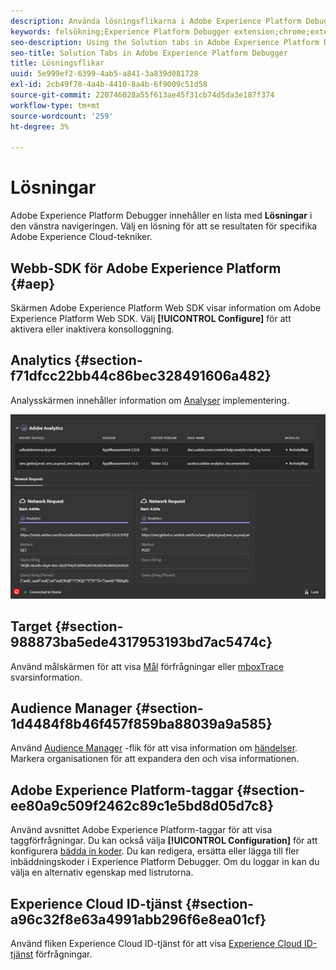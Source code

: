 ```yaml
---
description: Använda lösningsflikarna i Adobe Experience Platform Debugger
keywords: felsökning;Experience Platform Debugger extension;chrome;extension;summary;clear;requests;solutions;solution;information;analytics;target;målgruppshanterare;media optimizer;amo;id service
seo-description: Using the Solution tabs in Adobe Experience Platform Debugger
seo-title: Solution Tabs in Adobe Experience Platform Debugger
title: Lösningsflikar
uuid: 5e999ef2-6399-4ab5-a841-3a839d081728
exl-id: 2cb49f78-4a4b-4410-8a4b-6f9009c51d58
source-git-commit: 220746028a55f613ae45f31cb74d5da3e187f374
workflow-type: tm+mt
source-wordcount: '259'
ht-degree: 3%

---
```


# Lösningar

Adobe Experience Platform Debugger innehåller en lista med **Lösningar** i den vänstra navigeringen. Välj en lösning för att se resultaten för specifika Adobe Experience Cloud-tekniker.

## Webb-SDK för Adobe Experience Platform {#aep}

Skärmen Adobe Experience Platform Web SDK visar information om Adobe Experience Platform Web SDK. Välj **[!UICONTROL Configure]** för att aktivera eller inaktivera konsolloggning.

## Analytics  {#section-f71dfcc22bb44c86bec328491606a482}

Analysskärmen innehåller information om [Analyser](https://experienceleague.adobe.com/docs/analytics.html) implementering.

![](assets/analytics.jpg)

## Target {#section-988873ba5ede4317953193bd7ac5474c}

Använd målskärmen för att visa [Mål](https://experienceleague.adobe.com/docs/target/using/target-home.html) förfrågningar eller [mboxTrace](https://experienceleague.adobe.com/docs/target/using/activities/troubleshoot-activities/content-trouble.html#section_256FCF7C14BB435BA2C68049EF0BA99E) svarsinformation.

## Audience Manager {#section-1d4484f8b46f457f859ba88039a9a585}

Använd [Audience Manager](https://experienceleague.adobe.com/docs/audience-manager/user-guide/aam-home.html) -flik för att visa information om [händelser](https://experienceleague.adobe.com/docs/audience-manager/user-guide/api-and-sdk-code/dcs/dcs-event-calls/dcs-event-calls.html). Markera organisationen för att expandera den och visa informationen.

## Adobe Experience Platform-taggar {#section-ee80a9c509f2462c89c1e5bd8d05d7c8}

Använd avsnittet Adobe Experience Platform-taggar för att visa taggförfrågningar. Du kan också välja **[!UICONTROL Configuration]** för att konfigurera [bädda in koder](https://experienceleague.adobe.com/docs/experience-platform/tags/publish/environments/environments.html#embed-code). Du kan redigera, ersätta eller lägga till fler inbäddningskoder i Experience Platform Debugger. Om du loggar in kan du välja en alternativ egenskap med listrutorna.

## Experience Cloud ID-tjänst {#section-a96c32f8e63a4991abb296f6e8ea01cf}

Använd fliken Experience Cloud ID-tjänst för att visa [Experience Cloud ID-tjänst](https://experienceleague.adobe.com/docs/id-service/using/home.html) förfrågningar.

